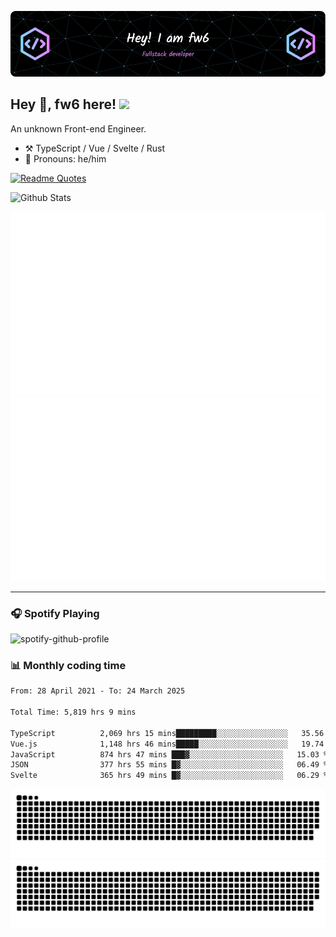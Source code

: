 ![Header](github-header-image.png)

## Hey 👋, fw6 here! <img src="https://github.githubassets.com/images/mona-whisper.gif" height="24" />


An unknown Front-end Engineer.

-   :hammer_and_pick: TypeScript / Vue / Svelte / Rust
-   :man: Pronouns: he/him


[![Readme Quotes](https://quotes-github-readme.vercel.app/api?type=horizontal&theme=algolia)](https://github.com/piyushsuthar/github-readme-quotes)



![Github Stats](https://github-readme-stats.vercel.app/api?username=fw6&bg_color=30,e96443,904e95&title_color=fff&text_color=fff)

![](https://raw.githubusercontent.com/fw6/github-stats-transparent/output/generated/overview.svg)
![](https://raw.githubusercontent.com/fw6/github-stats-transparent/output/generated/languages.svg)


---

### 🎧 Spotify Playing

<!-- ![spotify-github-profile](/img/default.svg) -->

![spotify-github-profile](https://spotify-github-profile.vercel.app/api/view.svg?uid=r6wn4hdvypv0lkzyrj0e0pjct&cover_image=true&theme=default&show_offline=true&background_color=9a10ad&interchange=true&bar_color_cover=true)



### :bar_chart: Monthly coding time 

<!--START_SECTION:waka-->

```txt
From: 28 April 2021 - To: 24 March 2025

Total Time: 5,819 hrs 9 mins

TypeScript          2,069 hrs 15 mins█████████░░░░░░░░░░░░░░░░   35.56 %
Vue.js              1,148 hrs 46 mins█████░░░░░░░░░░░░░░░░░░░░   19.74 %
JavaScript          874 hrs 47 mins ███▓░░░░░░░░░░░░░░░░░░░░░   15.03 %
JSON                377 hrs 55 mins █▓░░░░░░░░░░░░░░░░░░░░░░░   06.49 %
Svelte              365 hrs 49 mins █▓░░░░░░░░░░░░░░░░░░░░░░░   06.29 %
```

<!--END_SECTION:waka-->




![github contribution grid snake animation](https://raw.githubusercontent.com/platane/platane/output/github-contribution-grid-snake-dark.svg#gh-dark-mode-only)![github contribution grid snake animation](https://raw.githubusercontent.com/platane/platane/output/github-contribution-grid-snake.svg#gh-light-mode-only)
